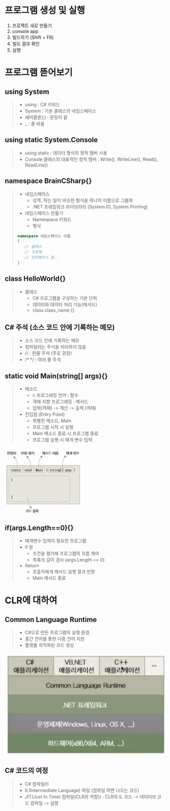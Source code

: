 # 프로그램 생성 및 실행
1. 프로젝트 새로 만들기
2. console app
3. 빌드하기 (Shift + F6)
4. 빌드 결과 확인
5. 실행

# 프로그램 뜯어보기
## using System
> - using : C# 키워드
> - System : 기본 클래스의 네임스페이스
> - 세미콜론(;) : 문장의 끝 
> - _ : 줄 바꿈

## using static System.Console
> - using static : 데이터 형식의 정적 멤버 사용
> - Console 클래스의 대표적인 정적 멤버 : Write(), WriteLine(), Read(), ReadLine()

## namespace BrainCSharp{}
> - 네임스페이스 
>   - 성격, 하는 일이 비슷한 형식을 하나의 이름으로 그룹화
>   - .NET 프레임워크 라이브러리 (System.IO, System.Printing)
> - 네임스페이스 만들기
>   - Namespace 키워드
>   - 형식
> ```cs
> namespace 네임스페이스 이름
> {
>    // 클래스
>    // 구조체
>    // 인터페이스 등..
> }

## class HelloWorld{}
> - 클래스 
>   - C# 프로그램을 구성하는 기본 단위
>   - 데이터와 데이터 처리 기능(메서드)
>   - class class_name {}

## C# 주석 (소스 코드 안에 기록하는 메모)
> - 소스 코드 안에 기록하는 메모
> - 컴파일러는 주석을 처리하지 않음
> - // : 한줄 주석 (주로 권장)
> - /* */ : 여러 줄 주석

## static void Main(string[] args){}
> - 메소드
>   - c 프로그래밍 언어 : 함수
>   - 객체 지향 프로그래밍 : 메서드
>   - 입력(객체) -> 계산 -> 출력 (객체)
> - 진입점 (Entry Point)
>   - 특별한 메소드, Main
>   - 프로그램 시작 시 실행
>   - Main 메소드 종료 시 프로그램 종료
>   - 프로그램 실행 시 매개 변수 입력

![2-1](images/2-1.jpg)

## if(args.Length==0){}
> - 매개변수 입력이 필요한 프로그램
> - if 문
>   - 조건을 평가해 프로그램의 흐름 제어
>   - 목록의 길이 검사 (args.Length == 0)
> - Return
>   - 호출자에게 메서드 실행 결과 반환
>   - Main 메서드 종료 

# CLR에 대하여
## Common Language Runtime
> - C#으로 만든 프로그램의 실행 환경
> - 중간 언어를 통한 다중 언어 지원
> - 플랫폼 최적화된 코드 생성 

![2-2](images/2-2.jpg)

## C# 코드의 여정
> - C# 컴파일러
> - IL(Intermediate Language) 파일 (컴파일 하면 나오는 코드)
> - JIT(Just In Time) 컴파일(CLR의 역할)) : CLR의 IL 코드 -> 네이티브 코드 컴파일 -> 실행